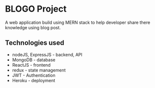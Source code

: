 # BLOGO Project

A web application build using MERN stack to help developer share there knowledge using blog post.

## Technologies used

- nodeJS, ExpressJS - backend, API
- MongoDB - database
- ReactJS - frontend
- redux - state management
- JWT - Authentication
- Heroku - deployment
